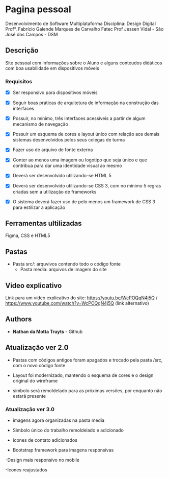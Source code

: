 
# Pagina pessoal

Desenvolvimento de Software Multiplataforma
Disciplina: Design Digital
Prof°. Fabrício Galende Marques de Carvalho
Fatec Prof Jessen Vidal - São José dos Campos - DSM


## Descrição
Site pessoal com informações sobre o Aluno e alguns conteudos didáticos com 
boa usabilidade em dispositivos móveis


### Requisitos
- [x] Ser responsivo para dispositivos móveis
- [x] Seguir boas práticas de arquitetura de informação na construção das interfaces
- [x] Possuir, no mínimo, três interfaces acessíveis a partir de algum mecanismo de navegação
- [x] Possuir um esquema de cores e layout único com relação aos demais sistemas desenvolvidos pelos seus colegas de turma
- [x] Fazer uso de arquivo de fonte externa
- [x] Conter ao menos uma imagem ou logotipo que seja único e que contribua para dar uma identidade visual ao mesmo
- [x] Deverá ser desenvolvido utilizando-se HTML 5
- [x] Deverá ser desenvolvido utilizando-se CSS 3, com no mínimo 5 regras criadas sem a utilização de frameworks
- [x] O sistema deverá fazer uso de pelo menos um framework de CSS 3 para estilizar a aplicação


## Ferramentas ultilizadas
Figma, CSS e HTML5

## Pastas
- Pasta src/: arquvivos contendo todo o código fonte
  - Pasta media: arquivos de imagem do site

## Video explicativo
Link para um vídeo explicativo do site: https://youtu.be/WcPOQqN4j5Q / https://www.youtube.com/watch?v=WcPOQqN4j5Q (link alternativo)

## Authors

* **Nathan da Motta Truyts** - Github

## Atualização ver 2.0
- Pastas com códigos antigos foram apagados e trocado pela pasta /src, com o novo código fonte

- Layout foi modernizado, mantendo o esquema de cores e o design original do wireframe
 
- simbolo será remoldelado para as próximas versões, por enquanto não estará presente

### Atualização ver 3.0
- imagens agora organizadas na pasta media

- Simbolo único do trabalho remoldelado e adicionado

- icones de contato adicionados

- Bootstrap framework para imagens responsivas

-Design mais responsivo no mobile

-Icones reajustados





